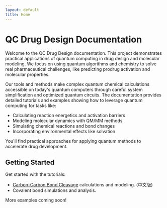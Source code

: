 ```yaml
---
layout: default
title: Home
---
```


# QC Drug Design Documentation

Welcome to the QC Drug Design documentation. This project demonstrates practical applications of quantum computing in drug design and molecular modeling. We focus on using quantum algorithms and chemistry to solve real pharmaceutical challenges, like predicting prodrug activation and molecular properties.

Our tools and methods make complex quantum chemical calculations accessible on today's quantum computers through careful system simplification and optimized quantum circuits. The documentation provides detailed tutorials and examples showing how to leverage quantum computing for tasks like:

- Calculating reaction energetics and activation barriers
- Modeling molecular dynamics with QM/MM methods
- Simulating chemical reactions and bond changes
- Incorporating environmental effects like solvation

You'll find practical approaches for applying quantum methods to accelerate drug development.

## Getting Started

Get started with the tutorials:
- [Carbon-Carbon Bond Cleavage](./cc.html) calculations and modeling. (中文版)
- Covalent bond simulations and analysis.

More examples coming soon!
